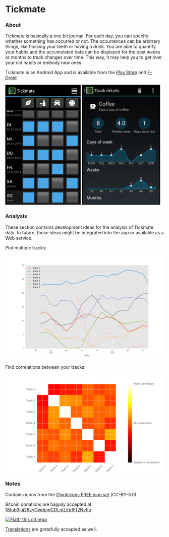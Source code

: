 # Tickmate

### About

Tickmate is basically a one bit journal. For each day, you can specify whether something has occurred or not. The occurrences can be arbitrary things, like flossing your teeth or having a drink. You are able to quantify your habits and the accumulated data can be displayed for the past weeks or months to track changes over time. This way, it may help you to get over your old habits or embody new ones.

Tickmate is an Android App and is available from the [Play Store](https://play.google.com/store/apps/details?id=de.smasi.tickmate) and [F-Droid](https://f-droid.org/repository/browse/?fdid=de.smasi.tickmate).

![Screenshot](artwork/screenshot.png)

### Analysis

These section contains development ideas for the analysis of Tickmate data. In
future, those ideas might be integrated into the app or available as a Web
service.

Plot multiple tracks:

![Analysis: Plot](analysis/monthly_example.png)

Find correlations between your tracks:

![Analysis: Correlation](analysis/corr_example.png)

### Notes

Contains icons from the [Glyphicons FREE icon set](http://glyphicons.com/) (CC-BY-3.0)

Bitcoin donations are happily accepted at [18tub3juj26zyGwdpmGDLgtLEpfFf2Nvhu](http://blockchain.info/de/address/18tub3juj26zyGwdpmGDLgtLEpfFf2Nvhu).

[![Flattr this git repo](http://api.flattr.com/button/flattr-badge-large.png)](https://flattr.com/submit/auto?user_id=&url=https://github.com/lordi/tickmate&title=Tickmate&language=&tags=github&category=software) 

[Translations](LOCALIZATION.md) are gratefully accepted as well.

